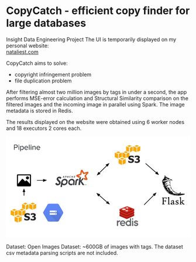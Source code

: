 # CopyCatch - efficient copy finder for large databases

Insight Data Engineering Project
The UI is temporarily displayed on my personal website: <br>
<a href="http://nataliest.com">nataliest.com</a>

CopyCatch aims to solve:
- copyright infringement problem
- file duplication problem

After filtering almost two million images by tags in under a second, the app performs MSE-error calculation and Structural Similarity comparison on the filtered images and the incoming image in parallel using Spark. 
The image metadata is stored in Redis.

The results displayed on the website were obtained using 6 worker nodes and 18 executors 2 cores each.

<img src="./docs/CopyCatch_pipeline.png" alt="pipeline_pp">

Dataset:
Open Images Dataset: ~600GB of images with tags.
The dataset csv metadata parsing scripts are not included.
 
